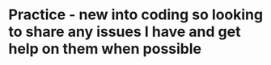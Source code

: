 # Practice - new into coding so looking to share any issues I have and get help on them when possible
